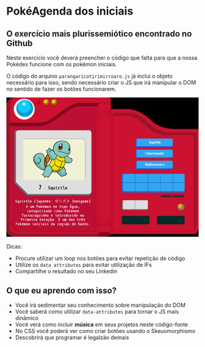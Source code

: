# PokéAgenda dos iniciais
## O exercício mais plurissemiótico encontrado no Github

Neste exercício você deverá preencher o código que falta para que a nossa Pokédex funcione com os pokémon iniciais.

O código do arquivo `parangaricotirimirroaro.js` já inclui o objeto necessário para isso, sendo necessário criar o JS que irá manipular o DOM no sentido de fazer os botões funcionarem.

![imagem de como a página se parece](demo.gif)

Dicas:
- Procure utilizar um loop nos botões para evitar repetição de código
- Utilize os `data attributes` para evitar utilização de IFs
- Compartilhe o resultado no seu Linkedin

## O que eu aprendo com isso?

- Você irá sedimentar seu conhecimento sobre manipulação do DOM
- Você saberá como utilizar `data-attributes` para tornar o JS mais dinâmico
- Você verá como incluir **música** em seus projetos neste código-fonte
- No CSS você poderá ver como criar botões usando o Skeuomorphismo
- Descobrirá que programar é legalzão demais
